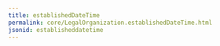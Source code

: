 ```yaml
---
title: establishedDateTime
permalink: core/LegalOrganization.establishedDateTime.html
jsonid: establisheddatetime
---
```

